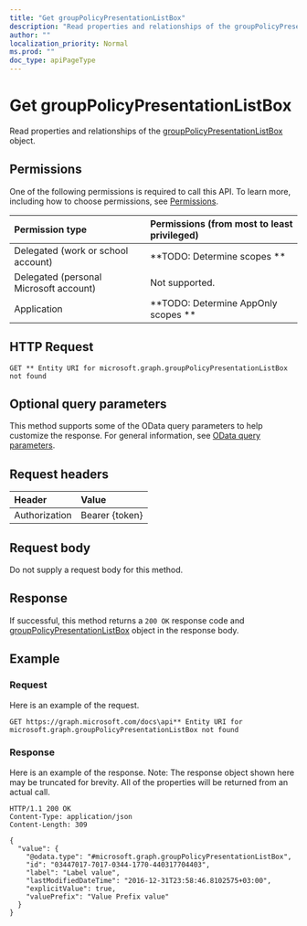 ```yaml
---
title: "Get groupPolicyPresentationListBox"
description: "Read properties and relationships of the groupPolicyPresentationListBox object."
author: ""
localization_priority: Normal
ms.prod: ""
doc_type: apiPageType
---
```


# Get groupPolicyPresentationListBox

Read properties and relationships of the [groupPolicyPresentationListBox](../resources/grouppolicypresentationlistbox.md) object.

## Permissions
One of the following permissions is required to call this API. To learn more, including how to choose permissions, see [Permissions](/concepts/permissions-reference.md).

|Permission type|Permissions (from most to least privileged)|
|:---|:---|
|Delegated (work or school account)|**TODO: Determine scopes **|
|Delegated (personal Microsoft account)|Not supported.|
|Application|**TODO: Determine AppOnly scopes **|

## HTTP Request
<!-- {
  "blockType": "ignored"
}
-->
``` http
GET ** Entity URI for microsoft.graph.groupPolicyPresentationListBox not found
```

## Optional query parameters
This method supports some of the OData query parameters to help customize the response. For general information, see [OData query parameters](/graph/query-parameters).

## Request headers
|Header|Value|
|:---|:---|
|Authorization|Bearer {token}|

## Request body
Do not supply a request body for this method.

## Response
If successful, this method returns a `200 OK` response code and [groupPolicyPresentationListBox](../resources/grouppolicypresentationlistbox.md) object in the response body.

## Example

### Request
Here is an example of the request.
<!-- {
  "blockType": "request",
  "name": "get_grouppolicypresentationlistbox"
}
-->
``` http
GET https://graph.microsoft.com/docs\api** Entity URI for microsoft.graph.groupPolicyPresentationListBox not found
```

### Response
Here is an example of the response. Note: The response object shown here may be truncated for brevity. All of the properties will be returned from an actual call.
<!-- {
  "blockType": "response",
  "truncated": true,
  "@odata.type": "microsoft.graph.groupPolicyPresentationListBox"
}
-->
``` http
HTTP/1.1 200 OK
Content-Type: application/json
Content-Length: 309

{
  "value": {
    "@odata.type": "#microsoft.graph.groupPolicyPresentationListBox",
    "id": "03447017-7017-0344-1770-440317704403",
    "label": "Label value",
    "lastModifiedDateTime": "2016-12-31T23:58:46.8102575+03:00",
    "explicitValue": true,
    "valuePrefix": "Value Prefix value"
  }
}
```


